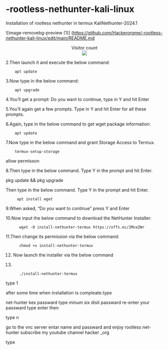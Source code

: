 # -rootless-nethunter-kali-linux
Installation of rootless nethunter in termux
KaliNethunter-2024.1

![image-removebg-preview (1)]
(https://github.com/Hackerorgme/-rootless-nethunter-kali-linux/edit/main/README.md

<p align="center"> 
  Visitor count<br>
  <img src="https://profile-counter.glitch.me/Hackerorgme/>
</p>



<B>1.Download Termux:<b>

       https://f-droid.org/repo/com.termux_118.apk

![image](https://github.com/Hackerorgme/-rootless-nethunter-kali-linux/edit/main/README.md)


2.Then launch it and execute the below command:
        
        apt update       

3.Now type in the below command:

        apt upgrade

4.You’ll get a prompt: Do you want to continue, type in Y and hit Enter

5.You’ll again get a few prompts. Type in Y and hit Enter for all these prompts.

6.Again, type in the below command to get wget package information:

        apt update

7.Now type in the below command and grant Storage Access to Termux.

        termux-setup-storage
 allow permisson
 
8.Then type in the below command. Type Y in the prompt and hit Enter.

 

 pkg update && pkg upgrade

Then type in the below command. Type Y in the prompt and hit Enter.

         apt install wget

 9.When asked, “Do you want to continue” press Y and Enter

 10.Now input the below command to download the NetHunter Installer:

          wget -O install-nethunter-termux https://offs.ec/2MceZWr

 11.Then change its permission via the below command:

          chmod +x install-nethunter-termux

  12. Now launch the installer via the below command

13.

          ./install-nethunter-termux

type 1

after some time when installation is compleate.type 

net-hunter kex passward
type  minum six disit passward 
re-enter your passward
 type enter
  then 
  
 type n

go to the vnc server entar name and passward 
 and enjoy  rootless net-hunter 
 subscribe my youtube channel
 hacker _org

type 
